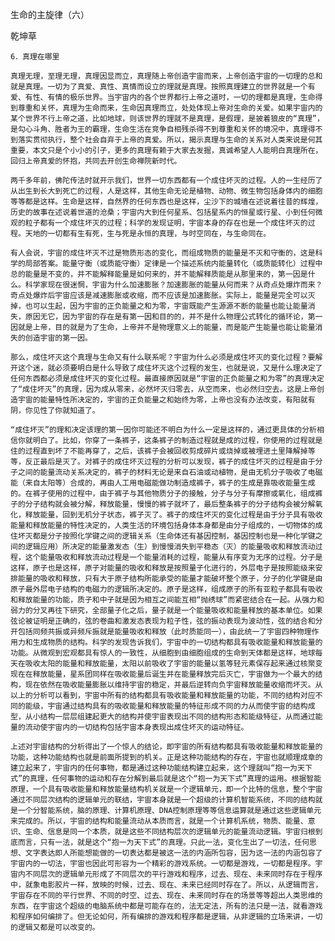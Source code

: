 生命的主旋律（六）

乾坤草


    6．真理在哪里

    真理无理，至理无理，真理因显而立，真理随上帝创造宇宙而来，上帝创造宇宙的一切理的总和就是真理。一切为了真爱、真性、真情而设立的理就是真理。按照真理建立的世界就是一个有爱、有性、有情的极乐世界。当宇宙内的各个世界都行上帝之道时，一切的理都是真理，生命得到尊重和关怀，真理为生命而来，生命因真理而立，处处体现上帝对生命的关爱。如果宇宙内的某个世界不行上帝之道，比如地球，则该世界的理就不是真理，是假理，是披着狼皮的“真理”，是勾心斗角、胜者为王的霸理，生命生活在竞争自相残杀得不到尊重和关怀的境况中，真理得不到落实贯彻执行，整个社会自弃于上帝的真爱。所以，揭示真理与生命的关系对人类来说是何其重要，本文只是个小小的引子，更多的真理有赖于大家去发掘，真诚希望人人能明白真理所在，回归上帝真爱的怀抱，共同去开创生命禅院新时代。

    两千多年前，佛陀传法时就开示我们，世界一切东西都有一个成住坏灭的过程。人的一生经历了从出生到长大到死亡的过程，人是这样，其他生命无论是植物、动物、微生物包括身体内的细胞等等都是这样。生命是这样，自然界的任何东西也是这样，尘沙下的城墙在述说着往昔的辉煌，历史的故事在述说着世道的沧桑；宇宙内大到任何星系、包括星系内的恒星或行星、小到任何微观的粒子都有一个成住坏灭的过程；科学的发现证明，宇宙本身的存在也是一个成住坏灭的过程。天地的一切都有生有死，生与死是永恒的真理，与时空同在，与生命同在。

    有人会说，宇宙的成住坏灭不过是物质形态的变化，而组成物质的能量是不灭和守衡的，这是科学的局部答案。能量守衡（或质能守衡）定律是一个描述系统内能量转化（或质能转化）过程中总的能量是不变的，并不能解释能量是如何来的，并不能解释质能是从那里来的，第一因是什么。科学家现在很迷惘，宇宙为什么加速膨胀？加速膨胀的能量从何而来？从奇点处爆炸而来？奇点处爆炸后宇宙应该是减速膨胀或收缩，而不应该是加速膨胀。实际上，能量是完全可以灭掉，也可以生起，因为宇宙的正负能量之和为零，宇宙既能产生源源不断的能量也能让能量消失，原因无它，因为宇宙的存在是有第一因和目的的，并不是什么物理公式转化的循环论，第一因就是上帝，目的就是为了生命，上帝并不是物理意义上的能量，而是能产生能量也能让能量消失的创造宇宙的第一因。

    那么，成住坏灭这个真理与生命又有什么联系呢？宇宙为什么必须是成住坏灭的变化过程？要解开这个迷，就必须要明白是什么导致了成住坏灭这个过程的发生，也就是说，又是什么理决定了任何东西都必须是成住坏灭的变化过程。最直接原因就是“宇宙的正负能量之和为零”的真理决定了“成住坏灭”的真理，因为成从零来，必然坏灭归零去，从空而来，也必然归空去。这是上帝创造宇宙的能量特性所决定的，宇宙的正负能量之和始终为零，上帝也没有办法改变，有阳就有阴，你见性了你就知道了。

    “成住坏灭”的理和决定该理的第一因你可能还不明白为什么一定是这样的，通过更具体的分析相信你就明白了。比如，你穿了一条裤子，这条裤子的制造过程就是成的过程，你使用的过程就是住的过程直到坏了不能再穿了，之后，该裤子会被回收剪成碎片或烧掉或被埋进土里降解掉等等，反正最后是灭了。对裤子的成住坏灭过程的分析可以发现，裤子的成住坏灭的过程是由于分子之间的能量流动关系决定的，裤子的材料无论是来自石油或动植物，是由无机分子吸收了电磁能（来自太阳等）合成的，再由人工用电磁能做功制造成裤子，裤子的生成是靠吸收能量生成的。在裤子使用的过程中，由于裤子与其他物质分子的接触，分子与分子有摩擦或氧化，组成裤子的分子结构就会被分解，释放能量，慢慢的裤子就坏了，最后整条裤子的分子结构会被分解氧化，释放能量，回到无机分子状态，裤子灭了。裤子的成住坏灭的变化过程是由于分子具有吸收能量和释放能量的特性决定的，人类生活的环境包括身体本身都是由分子组成的，一切物体的成住坏灭都是分子按照化学键之间的逻辑关系（生命体还有基因控制，基因控制也是一种化学键之间的逻辑应用）所决定的能量激发态（生）到慢慢消失到平稳态（灭）的能量吸收和释放流动过程，这个能量吸收和释放流动过程是一个能量消耗的过程，能量从有序变为无序的过程。分子是这样，原子也是这样，原子对能量的吸收和释放是按照量子化进行的，外层电子是按照能级来安排能量的吸收和释放，只有大于原子结构所能承受的能量才能破坏整个原子，分子的化学键是由原子最外层电子结构的电磁力的逻辑所决定的。原子是这样，组成原子的所有亚粒子都具有吸收和释放能量的功能，质子和中子就是因为相互之间能互相“抛绣球”而紧密结合在一起。从强力和弱力的分叉再往下研究，全部量子化之后，量子就是一个能量吸收和能量释放的基本单位。如果弦论被证明是正确的，弦的卷曲和激发态表现为粒子性，弦的振动表现为波动性，弦的结合和分开包括同频共振或异频斥振就是能量吸收和释放（此时质能同一），由此统一了宇宙四种物理作用力和生成物质的结构。科学的发现告诉我们，宇宙中的一切结构都具有吸收能量和释放能量的功能。从微观到宏观都具有惊人的一致性，从细胞到由细胞组成的生命到天体都是这样，地球每天在吸收太阳的能量和释放能量，太阳以前吸收了宇宙的能量以氢等轻元素保存起来通过核聚变现在在释放能量，星系团同样在吸收能量后诞生并在能量释放完后灭亡，宇宙做为一个最大的结构，现在依然在吸收能量膨胀以维持宇宙的稳定，并最后逆转向负宇宙释放能量收缩而坏灭。从以上的分析可以看到，宇宙中所有的结构都具有吸收能量和释放能量的功能，不同的结构对应不同的能级，宇宙通过结构具有的吸收能量和释放能量的特征形成不同的力从而使宇宙的结构成型，从小结构一层层组建起更大的结构并使宇宙表现出不同的结构形态和能级特征，从而通过能量的流动使宇宙内的一切结构包括宇宙本身表现出成住坏灭的运动特征。

    上述对宇宙结构的分析得出了一个惊人的结论，即宇宙的所有结构都具有吸收能量和释放能量的功能，这种功能结构也就是前面所提到的机关。正是这种功能结构的存在，宇宙也就顺理成章的建立起来了，宇宙内的任何事物，都是通过这种功能结构建立起来，这个理就叫“抱一为天下式”的真理，任何事物的运动和存在分解到最后就是这个“抱一为天下式”真理的运用。根据智能原理，一个具有吸收能量和释放能量结构机关就是一个逻辑单元，即一个比特的信息，整个宇宙通过不同层次结构的逻辑单元的联结，宇宙本身就是一个超级的计算机智能系统，不同的结构就是一个分智能系统，脑的原理、计算机原理、DNA控制原理等等信息运算就是通过这些逻辑单元来完成的。所以，宇宙的结构和能量流动从本质而言，就是一个计算机系统，物质、能量、意识、生命、信息是同一个本质，就是这些不同结构层次的逻辑单元的能量流动逻辑。宇宙归根到底而言，只有一法，就是这个“抱一为天下式”的真理。只此一法，变化生出了一切法，任何思想、文字表达即人所能想能做的一切表达都是被这一法的内涵所包容，因为这一法的内涵包容了宇宙内的一切法，宇宙也因此可形容为一个精彩的游戏系统。一切都是游戏，一切都是程序。宇宙内不同层次的逻辑单元形成了不同层次的平行游戏和程序，过去、现在、未来同时存在于程序中，就象电影胶片一样，放映的时候，过去、现在、未来已经同时存在了。所以，从逻辑而言，宇宙存在不同的平行世界、不同的时空、过去、现在、未来同时存在的场景等等超出人类思维的东西，在宇宙这个超级的电脑系统中都是可能存在的，法无定法，所有的法只是一法，就看游戏和程序如何编排了。但无论如何，所有编排的游戏和程序都是逻辑，从非逻辑的立场来讲，一切的逻辑又都是可以改变的。



